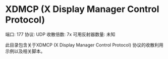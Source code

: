 # XDMCP (X Display Manager Control Protocol)

端口: 177
协议: UDP
收散倍数: 7x
可用反射器数量: 未知

此目录包含关于XDMCP (X Display Manager Control Protocol) 协议的收散利用示例以及相关脚本。
